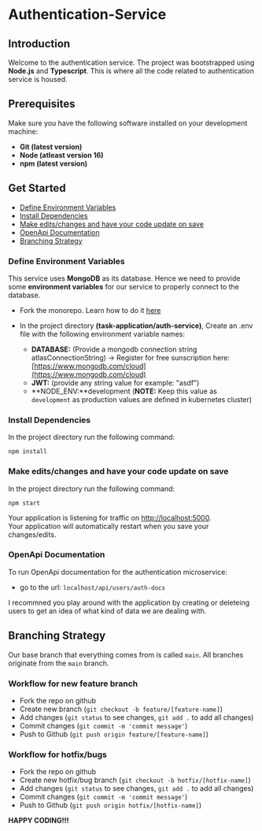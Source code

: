 # Authentication-Service

## Introduction

Welcome to the authentication service. The project was bootstrapped using **Node.js** and **Typescript**. This is where all the code related to authentication service is housed. <br />

## Prerequisites

Make sure you have the following software installed on your development machine:<br />

- **Git (latest version)**
- **Node (atleast version 16)**
- **npm (latest version)**

## Get Started

- [Define Environment Variables](#Define-Environment-Variables)
- [Install Dependencies](#Install-Dependencies)
- [Make edits/changes and have your code update on save](#Make-edits/changes-and-have-your-code-update-on-save)
- [OpenApi Documentation](#OpenApi-Documentation)
- [Branching Strategy](#Branching-strategy)

### Define Environment Variables

This service uses **MongoDB** as its database. Hence we need to provide some **environment variables** for our service to properly connect to the database. <br />

- Fork the monorepo. Learn how to do it [here](https://docs.github.com/en/get-started/quickstart/fork-a-repo)
- In the project directory **(task-application/auth-service)**, Create an .env file with the following environment variable names:

  - **DATABASE:** (Provide a mongodb connection string atlasConnectionString) -> Register for free sunscription here: [https://www.mongodb.com/cloud](https://www.mongodb.com/cloud)
  - **JWT:** (provide any string value for example: "asdf")
  - **NODE_ENV:**development (**NOTE:** Keep this value as `development` as production values are defined in kubernetes cluster)

### Install Dependencies

In the project directory run the following command:<br />

`npm install`

### Make edits/changes and have your code update on save

In the project directory run the following command:<br />

`npm start`

Your application is listening for traffic on [http://localhost:5000](http://localhost:5000).<br />
Your application will automatically restart when you save your changes/edits.<br />

### OpenApi Documentation

To run OpenApi documentation for the authentication microservice: <br />

- go to the url: `localhost/api/users/auth-docs`

I recommned you play around with the application by creating or deleteing users to get an idea of what kind of data we are dealing with.<br />

## Branching Strategy

Our base branch that everything comes from is called `main`. All branches originate from the `main` branch. <br />

### Workflow for new feature branch

- Fork the repo on github
- Create new branch (`git checkout -b feature/[feature-name]`)
- Add changes (`git status` to see changes, `git add .` to add all changes)
- Commit changes (`git commit -m 'commit message'`)
- Push to Github (`git push origin feature/[feature-name]`)

### Workflow for hotfix/bugs

- Fork the repo on github
- Create new hotfix/bug branch (`git checkout -b hotfix/[hotfix-name]`)
- Add changes (`git status` to see changes, `git add .` to add all changes)
- Commit changes (`git commit -m 'commit message'`)
- Push to Github (`git push origin hotfix/[hotfix-name]`)

**HAPPY CODING!!!**
